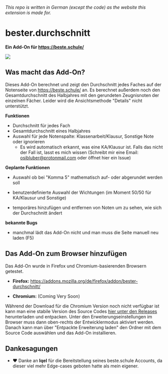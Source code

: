 *This repo is written in German (except the code) as the website this extension is made for.*

# bester.durchschnitt

**Ein Add-On für https://beste.schule/**

![](https://i.imgur.com/pKfKZKk.png)

## Was macht das Add-On?

Dieses Add-On berechnet und zeigt den Durchschnitt jedes Faches auf der Notenseite von https://beste.schule/ an. Es berechnet außerdem noch den Gesamtdurchschnitt des Halbjahres mit den gerundeten Zeugnisnoten der einzelnen Fächer. Leider wird die Ansichtsmethode "Details" nicht unterstützt.

**Funktionen**

- Durchschnitt für jedes Fach
- Gesamtdurchschnitt eines Halbjahres
- Auswahl für jede Notenspalte: Klassenarbeit/Klausur, Sonstige Note oder ignorieren
  - Es wird automatisch erkannt, was eine KA/Klausur ist. Falls das nicht der Fall ist, lasst es mich wissen (Schreibt mir eine Email: osibluber@protonmail.com oder öffnet hier ein Issue)



**Geplante Funktionen**

- Auswahl ob bei "Komma 5" mathematisch auf- oder abgerundet werden soll

- benutzerdefinierte Auswahl der Wichtungen (im Moment 50/50 für KA/Klausur und Sonstige)
- temporäres hinzufügen und entfernen von Noten um zu sehen, wie sich der Durchschnitt ändert



**bekannte Bugs**

- manchmal lädt das Add-On nicht und man muss die Seite manuell neu laden (F5)



## Das Add-On zum Browser hinzufügen

Das Add-On wurde in Firefox und Chromium-basierenden Browsern getestet.

- **Firefox:** https://addons.mozilla.org/de/firefox/addon/bester-durchschnitt/

- **Chromium:** (Coming Very Soon)
  

Während der Download für die Chromium Version noch nicht verfügbar ist kann man eine stabile Version des Source Codes [hier unter den Releases](https://github.com/OsiPog/bester.durchschnitt/releases/tag/1.0.2) herunterladen und entpacken. Unter den Erweiterungseinstellungen im Browser muss dann oben-rechts der Entwicklermodus aktiviert werden. Danach kann man über "Entpackte Erweiterung laden" den Ordner mit dem Source Code auswählen und das Add-On installieren.

## Dankesagungen

- :heart: Danke an **Iqel** für die Bereitstellung seines beste.schule Accounts, da dieser viel mehr Edge-cases geboten hatte als mein eigener.

